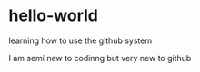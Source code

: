 # hello-world
learning how to use the github system

I am semi new to codinng but very new to github
